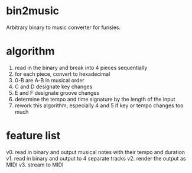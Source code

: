 # bin2music
Arbitrary binary to music converter for funsies.

# algorithm

1. read in the binary and break into 4 pieces sequentially
2. for each piece, convert to hexadecimal
3. 0-B are A-B in musical order
4. C and D designate key changes
5. E and F designate groove changes
6. determine the tempo and time signature by the length of the input
7. rework this algorithm, especially 4 and 5 if key or tempo changes too much

# feature list

v0. read in binary and output musical notes with their tempo and duration
v1. read in binary and output to 4 separate tracks
v2. render the output as MIDI
v3. stream to MIDI
